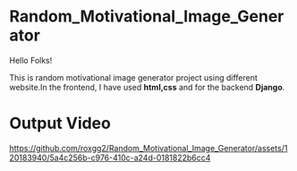 # Random_Motivational_Image_Generator
Hello Folks!

This is random motivational image generator project using different website.In the frontend, I have used **html,css** and for the backend **Django**.

# Output Video







https://github.com/roxgg2/Random_Motivational_Image_Generator/assets/120183940/5a4c256b-c976-410c-a24d-0181822b6cc4

